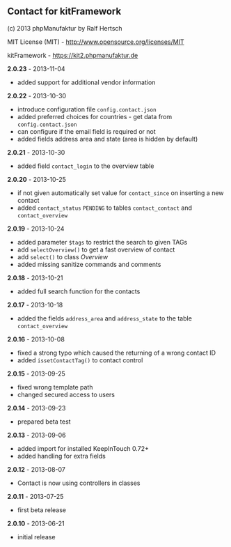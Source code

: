 ## Contact for kitFramework ##

(c) 2013 phpManufaktur by Ralf Hertsch

MIT License (MIT) - <http://www.opensource.org/licenses/MIT>

kitFramework - <https://kit2.phpmanufaktur.de>

**2.0.23** - 2013-11-04

* added support for additional vendor information

**2.0.22** - 2013-10-30

* introduce configuration file `config.contact.json`
* added preferred choices for countries - get data from `config.contact.json`
* can configure if the email field is required or not
* added fields address area and state (area is hidden by default)

**2.0.21** - 2013-10-30

* added field `contact_login` to the overview table

**2.0.20** - 2013-10-25

* if not given automatically set value for `contact_since` on inserting a new contact
* added `contact_status` `PENDING` to tables `contact_contact` and `contact_overview`

**2.0.19** - 2013-10-24

* added parameter `$tags` to restrict the search to given TAGs
* add `selectOverview()` to get a fast overview of contact
* add `select()` to class *Overview*
* added missing sanitize commands and comments

**2.0.18** - 2013-10-21

* added full search function for the contacts

**2.0.17** - 2013-10-18

* added the fields `address_area` and `address_state` to the table `contact_overview`

**2.0.16** - 2013-10-08

* fixed a strong typo which caused the returning of a wrong contact ID 
* added `issetContactTag()` to contact control 

**2.0.15** - 2013-09-25

* fixed wrong template path
* changed secured access to users

**2.0.14** - 2013-09-23

* prepared beta test

**2.0.13** - 2013-09-06

* added import for installed KeepInTouch 0.72+
* added handling for extra fields

**2.0.12** - 2013-08-07

* Contact is now using controllers in classes

**2.0.11** - 2013-07-25

* first beta release

**2.0.10** - 2013-06-21

* initial release